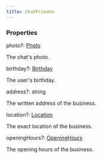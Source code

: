 ```yaml
---
title: ChatPrivate
---
```


### Properties

<div class="flex flex-col gap-3"><div><div class="flex gap-2"><div class="font-mono p" id="p_photo" data-anchor><span class="font-bold">photo</span><span class="opacity-50"><span title="Optional" class="cursor-help">?</span>:</span> <a href="/types/photo"  >Photo</a></div></div><div class="pl-3"><div class="no-margin">

The chat's photo.

</div></div></div><div><div class="flex gap-2"><div class="font-mono p" id="p_birthday" data-anchor><span class="font-bold">birthday</span><span class="opacity-50"><span title="Optional" class="cursor-help">?</span>:</span> <a href="/types/birthday"  >Birthday</a></div></div><div class="pl-3"><div class="no-margin">

The user's birthday.

</div></div></div><div><div class="flex gap-2"><div class="font-mono p" id="p_address" data-anchor><span class="font-bold">address</span><span class="opacity-50"><span title="Optional" class="cursor-help">?</span>:</span> <span>string</span></div></div><div class="pl-3"><div class="no-margin">

The written address of the business.

</div></div></div><div><div class="flex gap-2"><div class="font-mono p" id="p_location" data-anchor><span class="font-bold">location</span><span class="opacity-50"><span title="Optional" class="cursor-help">?</span>:</span> <a href="/types/location"  >Location</a></div></div><div class="pl-3"><div class="no-margin">

The exact location of the business.

</div></div></div><div><div class="flex gap-2"><div class="font-mono p" id="p_openingHours" data-anchor><span class="font-bold">openingHours</span><span class="opacity-50"><span title="Optional" class="cursor-help">?</span>:</span> <a href="/types/openinghours"  >OpeningHours</a></div></div><div class="pl-3"><div class="no-margin">

The opening hours of the business.

</div></div></div></div>


